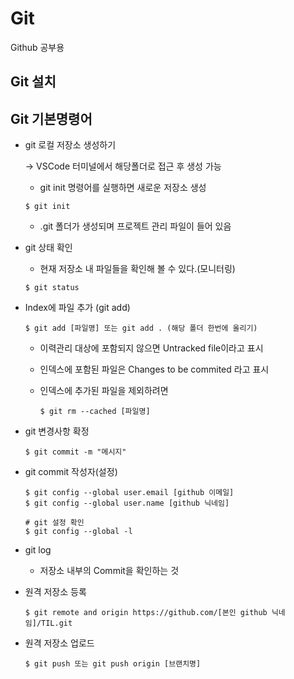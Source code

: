 # Git

Github 공부용



## Git 설치







## Git 기본명령어

- git 로컬 저장소 생성하기

  ->  VSCode 터미널에서 해당폴더로 접근 후 생성 가능

  - git init 명령어를 실행하면 새로운 저장소 생성

  ```
  $ git init
  ```

  - .git 폴더가 생성되며 프로젝트 관리 파일이 들어 있음



- git 상태 확인

  -  현재 저장소 내 파일들을 확인해 볼 수 있다.(모니터링)

  ```
  $ git status
  ```



- Index에 파일 추가 (git add)

  ```
  $ git add [파일명] 또는 git add . (해당 폴더 한번에 올리기)
  ```

  - 이력관리 대상에 포함되지 않으면 Untracked file이라고 표시

  - 인덱스에 포함된 파일은 Changes to be commited 라고 표시

  - 인덱스에 추가된 파일을 제외하려면 

    ```
    $ git rm --cached [파일명]
    ```
    
    

- git 변경사항 확정 

  ```t
  $ git commit -m "메시지"
  ```



- git commit 작성자(설정)

  ```
  $ git config --global user.email [github 이메일]
  $ git config --global user.name [github 닉네임]
  
  # git 설정 확인
  $ git config --global -l
  ```

- git log
  - 저장소 내부의 Commit을 확인하는 것



- 원격 저장소 등록

  ```
  $ git remote and origin https://github.com/[본인 github 닉네임]/TIL.git
  ```



- 원격 저장소 업로드

  ```
  $ git push 또는 git push origin [브랜치명]
  ```

  

